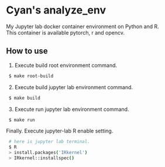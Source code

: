 # Cyan's analyze_env
My Jupyter lab docker container environment on Python and R.  
This container is available pytorch, r and opencv.  

## How to use
1. Execute build root environment command.   
```bash
 $ make root-build
```
  
2. Execute build jupyter lab environment command.
```bash
 $ make build
```
  
3. Execute run jupyter lab environment command.
```bash
 $ make run
```
  
Finally. Execute jupyter-lab R enable setting.
``` bash
 # here is jupyter lab terminal.
 $ R
 > install.packages('IRkernel')
 > IRkernel::installspec()
```

